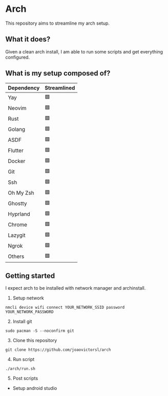 # Arch

This repository aims to streamline my arch setup.

## What it does?

Given a clean arch install, I am able to run some scripts and get everything
configured.

## What is my setup composed of?

| Dependency | Streamlined |
|------------|-------------|
| Yay        | 🟩          |
| Neovim     | 🟩          |
| Rust       | 🟩          |
| Golang     | 🟩          |
| ASDF       | 🟩          |
| Flutter    | 🟩          |
| Docker     | 🟩          |
| Git        | 🟩          |
| Ssh        | 🟩          |
| Oh My Zsh  | 🟩          |
| Ghostty    | 🟩          |
| Hyprland   | 🟩          |
| Chrome     | 🟩          |
| Lazygit    | 🟩          |
| Ngrok      | 🟩          |
| Others     | 🟩          |

## Getting started

I expect arch to be installed with network manager and archinstall.

1. Setup network

```
nmcli device wifi connect YOUR_NETWORK_SSID password YOUR_NETWORK_PASSWORD
```

2. Install git

```
sudo pacman -S --noconfirm git
```

3. Clone this repository

```
git clone https://github.com/joaovictorsl/arch
```

4. Run script

```
./arch/run.sh
```

5. Post scripts

- Setup android studio
